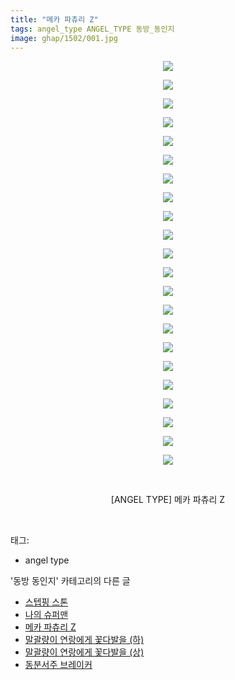 ```yaml
---
title: "메카 파츄리 Z"
tags: angel_type ANGEL_TYPE 동방_동인지
image: ghap/1502/001.jpg
---
```

<div class="article">
<p style="text-align: center; clear: none; float: none;"><img src="{{ site.nasurl }}/ghap/1502/001.jpg"/></p>
<p style="text-align: center; clear: none; float: none;"><img src="{{ site.nasurl }}/ghap/1502/002.jpg"/></p>
<p style="text-align: center; clear: none; float: none;"><img src="{{ site.nasurl }}/ghap/1502/003.jpg"/></p>
<p style="text-align: center; clear: none; float: none;"><img src="{{ site.nasurl }}/ghap/1502/004.jpg"/></p>
<p style="text-align: center; clear: none; float: none;"><img src="{{ site.nasurl }}/ghap/1502/005.jpg"/></p>
<p style="text-align: center; clear: none; float: none;"><img src="{{ site.nasurl }}/ghap/1502/006.jpg"/></p>
<p style="text-align: center; clear: none; float: none;"><img src="{{ site.nasurl }}/ghap/1502/007.jpg"/></p>
<p style="text-align: center; clear: none; float: none;"><img src="{{ site.nasurl }}/ghap/1502/008.jpg"/></p>
<p style="text-align: center; clear: none; float: none;"><img src="{{ site.nasurl }}/ghap/1502/009.jpg"/></p>
<p style="text-align: center; clear: none; float: none;"><img src="{{ site.nasurl }}/ghap/1502/010.jpg"/></p>
<p style="text-align: center; clear: none; float: none;"><img src="{{ site.nasurl }}/ghap/1502/011.jpg"/></p>
<p style="text-align: center; clear: none; float: none;"><img src="{{ site.nasurl }}/ghap/1502/012.jpg"/></p>
<p style="text-align: center; clear: none; float: none;"><img src="{{ site.nasurl }}/ghap/1502/013.jpg"/></p>
<p style="text-align: center; clear: none; float: none;"><img src="{{ site.nasurl }}/ghap/1502/014.jpg"/></p>
<p style="text-align: center; clear: none; float: none;"><img src="{{ site.nasurl }}/ghap/1502/015.jpg"/></p>
<p style="text-align: center; clear: none; float: none;"><img src="{{ site.nasurl }}/ghap/1502/016.jpg"/></p>
<p style="text-align: center; clear: none; float: none;"><img src="{{ site.nasurl }}/ghap/1502/017.jpg"/></p>
<p style="text-align: center; clear: none; float: none;"><img src="{{ site.nasurl }}/ghap/1502/018.jpg"/></p>
<p style="text-align: center; clear: none; float: none;"><img src="{{ site.nasurl }}/ghap/1502/019.jpg"/></p>
<p style="text-align: center; clear: none; float: none;"><img src="{{ site.nasurl }}/ghap/1502/020.jpg"/></p>
<p style="text-align: center; clear: none; float: none;"><img src="{{ site.nasurl }}/ghap/1502/021.jpg"/></p>
<p style="text-align: center; clear: none; float: none;"><img src="{{ site.nasurl }}/ghap/1502/022.jpg"/></p>
<p style="text-align: center; clear: none; float: none;"><br/></p>
<p style="text-align: center; clear: none; float: none;">[ANGEL TYPE] 메카 파츄리 Z</p>
<p><br/></p>
</div><div class="tagTrail">
<p>태그: </p>
<ul>
<li>angel type</li>
</ul>
</div><div class="another">
<p>'동방 동인지' 카테고리의 다른 글</p>
<ul>
<li><a href="/2016-08-11-ghap_1505">스텝핑 스톤</a></li>
<li><a href="/2016-08-11-ghap_1503">나의 슈퍼맨</a></li>
<li><a href="/2016-08-11-ghap_1502">메카 파츄리 Z</a></li>
<li><a href="/2016-08-11-ghap_1501">말괄량이 연랑에게 꽃다발을 (하)</a></li>
<li><a href="/2016-08-11-ghap_1500">말괄량이 연랑에게 꽃다발을 (상)</a></li>
<li><a href="/2016-08-11-ghap_1498">동분서주 브레이커</a></li>
</ul>
</div><div class="cb_module cb_fluid">
<div class="cb_wrt cb_profile">
</div><!-- commentList close -->
</div>
<br/>
<p id="refer"></p>
<br/>
